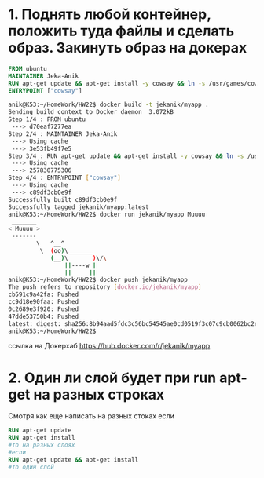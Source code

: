 # 1. Поднять любой контейнер, положить туда файлы и сделать образ. Закинуть образ на докерах
```dockerfile
FROM ubuntu
MAINTAINER Jeka-Anik
RUN apt-get update && apt-get install -y cowsay && ln -s /usr/games/cowsay /usr/bin/cowsay
ENTRYPOINT ["cowsay"]
```


```bash
anik@K53:~/HomeWork/HW22$ docker build -t jekanik/myapp .
Sending build context to Docker daemon  3.072kB
Step 1/4 : FROM ubuntu
 ---> d70eaf7277ea
Step 2/4 : MAINTAINER Jeka-Anik
 ---> Using cache
 ---> 3e53fb49f7e5
Step 3/4 : RUN apt-get update && apt-get install -y cowsay && ln -s /usr/games/cowsay /usr/bin/cowsay
 ---> Using cache
 ---> 257830775306
Step 4/4 : ENTRYPOINT ["cowsay"]
 ---> Using cache
 ---> c89df3cb0e9f
Successfully built c89df3cb0e9f
Successfully tagged jekanik/myapp:latest
anik@K53:~/HomeWork/HW22$ docker run jekanik/myapp Muuuu
 _______
< Muuuu >
 -------
        \   ^__^
         \  (oo)\_______
            (__)\       )\/\
                ||----w |
                ||     ||
anik@K53:~/HomeWork/HW22$ docker push jekanik/myapp 
The push refers to repository [docker.io/jekanik/myapp]
cb591c9a42fa: Pushed 
cc9d18e90faa: Pushed 
0c2689e3f920: Pushed 
47dde53750b4: Pushed 
latest: digest: sha256:8b94aad5fdc3c56bc54545ae0cd0519f3c07c9cb0062bc2e1903385997050057 size: 1155
anik@K53:~/HomeWork/HW22$ 
```
ссылка на Докерхаб
<https://hub.docker.com/r/jekanik/myapp>

# 2. Один ли слой будет при run apt-get на разных строках
Смотря как еще написать на разных стоках
если 
```dockerfile
RUN apt-get update
RUN apt-get install 
#то на разных слоях
#если 
RUN apt-get update && apt-get install 
#то один слой 
```
